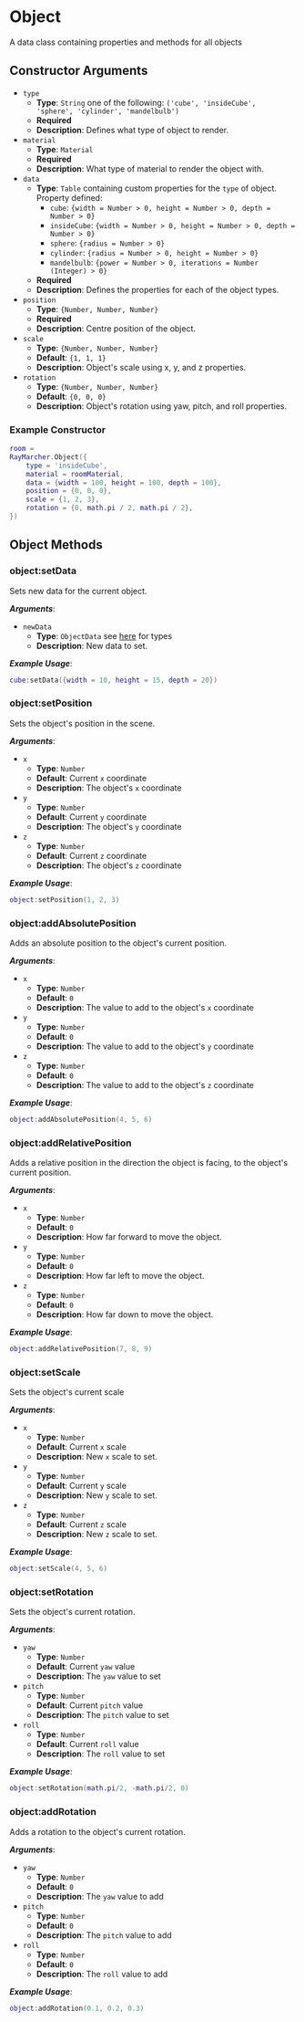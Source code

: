 # Object

A data class containing properties and methods for all objects

## Constructor Arguments

- `type`
  - **Type**: `String` one of the following: `('cube', 'insideCube', 'sphere', 'cylinder', 'mandelbulb')`
  - **Required**
  - **Description**: Defines what type of object to render.
- `material`
  - **Type**: `Material`
  - **Required**
  - **Description**: What type of material to render the object with.
- `data`
  - **Type**: `Table` containing custom properties for the `type` of object. Property defined:
    - `cube`: `{width = Number > 0, height = Number > 0, depth = Number > 0}`
    - `insideCube`: `{width = Number > 0, height = Number > 0, depth = Number > 0}`
    - `sphere`: `{radius = Number > 0}`
    - `cylinder`: `{radius = Number > 0, height = Number > 0}`
    - `mandelbulb`: `{power = Number > 0, iterations = Number (Integer) > 0}`
  - **Required**
  - **Description**: Defines the properties for each of the object types.
- `position`
  - **Type**: `{Number, Number, Number}`
  - **Required**
  - **Description**: Centre position of the object.
- `scale`
  - **Type**: `{Number, Number, Number}`
  - **Default**: `{1, 1, 1}`
  - **Description**: Object's scale using x, y, and z properties.
- `rotation`
  - **Type**: `{Number, Number, Number}`
  - **Default**: `{0, 0, 0}`
  - **Description**: Object's rotation using yaw, pitch, and roll properties.

### Example Constructor

```lua
room =
RayMarcher.Object({
    type = 'insideCube',
    material = roomMaterial,
    data = {width = 100, height = 100, depth = 100},
    position = {0, 0, 0},
    scale = {1, 2, 3},
    rotation = {0, math.pi / 2, math.pi / 2},
})
```

## Object Methods

### **object:setData**

Sets new data for the current object.

_**Arguments**_:

- `newData`
  - **Type**: `ObjectData` see [here](#L15) for types
  - **Description**: New data to set.

_**Example Usage**_:

```lua
cube:setData({width = 10, height = 15, depth = 20})
```

### **object:setPosition**

Sets the object's position in the scene.

_**Arguments**_:

- `x`
  - **Type**: `Number`
  - **Default**: Current `x` coordinate
  - **Description**: The object's `x` coordinate
- `y`
  - **Type**: `Number`
  - **Default**: Current `y` coordinate
  - **Description**: The object's `y` coordinate
- `z`
  - **Type**: `Number`
  - **Default**: Current `z` coordinate
  - **Description**: The object's `z` coordinate

_**Example Usage**_:

```lua
object:setPosition(1, 2, 3)
```

### **object:addAbsolutePosition**

Adds an absolute position to the object's current position.

_**Arguments**_:

- `x`
  - **Type**: `Number`
  - **Default**: `0`
  - **Description**: The value to add to the object's `x` coordinate
- `y`
  - **Type**: `Number`
  - **Default**: `0`
  - **Description**: The value to add to the object's `y` coordinate
- `z`
  - **Type**: `Number`
  - **Default**: `0`
  - **Description**: The value to add to the object's `z` coordinate

_**Example Usage**_:

```lua
object:addAbsolutePosition(4, 5, 6)
```

### **object:addRelativePosition**

Adds a relative position in the direction the object is facing, to the object's current position.

_**Arguments**_:

- `x`
  - **Type**: `Number`
  - **Default**: `0`
  - **Description**: How far forward to move the object.
- `y`
  - **Type**: `Number`
  - **Default**: `0`
  - **Description**: How far left to move the object.
- `z`
  - **Type**: `Number`
  - **Default**: `0`
  - **Description**: How far down to move the object.

_**Example Usage**_:

```lua
object:addRelativePosition(7, 8, 9)
```

### **object:setScale**

Sets the object's current scale

_**Arguments**_:

- `x`
  - **Type**: `Number`
  - **Default**: Current `x` scale
  - **Description**: New `x` scale to set.
- `y`
  - **Type**: `Number`
  - **Default**: Current `y` scale
  - **Description**: New `y` scale to set.
- `z`
  - **Type**: `Number`
  - **Default**: Current `z` scale
  - **Description**: New `z` scale to set.

_**Example Usage**_:

```lua
object:setScale(4, 5, 6)
```

### **object:setRotation**

Sets the object's current rotation.

_**Arguments**_:

- `yaw`
  - **Type**: `Number`
  - **Default**: Current `yaw` value
  - **Description**: The `yaw` value to set
- `pitch`
  - **Type**: `Number`
  - **Default**: Current `pitch` value
  - **Description**: The `pitch` value to set
- `roll`
  - **Type**: `Number`
  - **Default**: Current `roll` value
  - **Description**: The `roll` value to set

_**Example Usage**_:

```lua
object:setRotation(math.pi/2, -math.pi/2, 0)
```

### **object:addRotation**

Adds a rotation to the object's current rotation.

_**Arguments**_:

- `yaw`
  - **Type**: `Number`
  - **Default**: `0`
  - **Description**: The `yaw` value to add
- `pitch`
  - **Type**: `Number`
  - **Default**: `0`
  - **Description**: The `pitch` value to add
- `roll`
  - **Type**: `Number`
  - **Default**: `0`
  - **Description**: The `roll` value to add

_**Example Usage**_:

```lua
object:addRotation(0.1, 0.2, 0.3)
```
